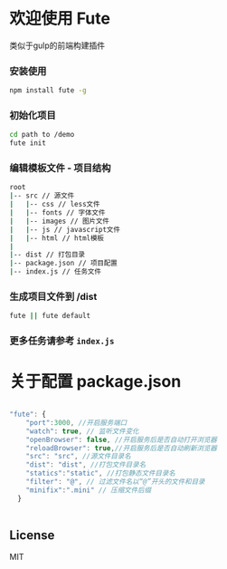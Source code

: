 # 欢迎使用 Fute

类似于gulp的前端构建插件

### 安装使用

```bash
npm install fute -g
```

### 初始化项目

```bash
cd path to /demo
fute init
```

### 编辑模板文件 - 项目结构

```bash
root
|-- src // 源文件
|   |-- css // less文件
|   |-- fonts // 字体文件
|   |-- images // 图片文件
|   |-- js // javascript文件
|   |-- html // html模板
|   
|-- dist // 打包目录
|-- package.json // 项目配置
|-- index.js // 任务文件
```
### 生成项目文件到 /dist

```bash
fute || fute default
```

### 更多任务请参考 `index.js`


# 关于配置 package.json
``` javascript

"fute": {
    "port":3000, //开启服务端口
    "watch": true, // 监听文件变化
    "openBrowser": false, //开启服务后是否自动打开浏览器
	"reloadBrowser": true,//开启服务后是否自动刷新浏览器
    "src": "src", //源文件目录名
	"dist": "dist", //打包文件目录名
	"statics":"static", //打包静态文件目录名
	"filter": "@", // 过滤文件名以“@”开头的文件和目录
	"minifix":".mini" // 压缩文件后缀
  }
  
```

## License

MIT